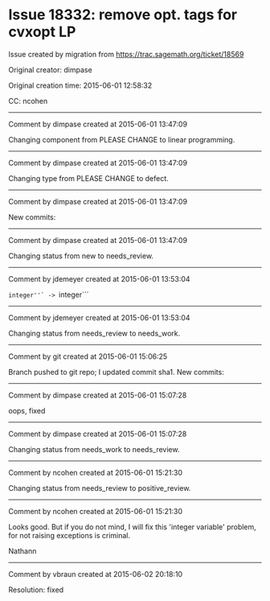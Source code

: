 # Issue 18332: remove opt. tags for cvxopt LP

Issue created by migration from https://trac.sagemath.org/ticket/18569

Original creator: dimpase

Original creation time: 2015-06-01 12:58:32

CC:  ncohen




---

Comment by dimpase created at 2015-06-01 13:47:09

Changing component from PLEASE CHANGE to linear programming.


---

Comment by dimpase created at 2015-06-01 13:47:09

Changing type from PLEASE CHANGE to defect.


---

Comment by dimpase created at 2015-06-01 13:47:09

New commits:


---

Comment by dimpase created at 2015-06-01 13:47:09

Changing status from new to needs_review.


---

Comment by jdemeyer created at 2015-06-01 13:53:04

```integer''` -> ```integer```


---

Comment by jdemeyer created at 2015-06-01 13:53:04

Changing status from needs_review to needs_work.


---

Comment by git created at 2015-06-01 15:06:25

Branch pushed to git repo; I updated commit sha1. New commits:


---

Comment by dimpase created at 2015-06-01 15:07:28

oops, fixed


---

Comment by dimpase created at 2015-06-01 15:07:28

Changing status from needs_work to needs_review.


---

Comment by ncohen created at 2015-06-01 15:21:30

Changing status from needs_review to positive_review.


---

Comment by ncohen created at 2015-06-01 15:21:30

Looks good. But if you do not mind, I will fix this 'integer variable' problem, for not raising exceptions is criminal.

Nathann


---

Comment by vbraun created at 2015-06-02 20:18:10

Resolution: fixed
